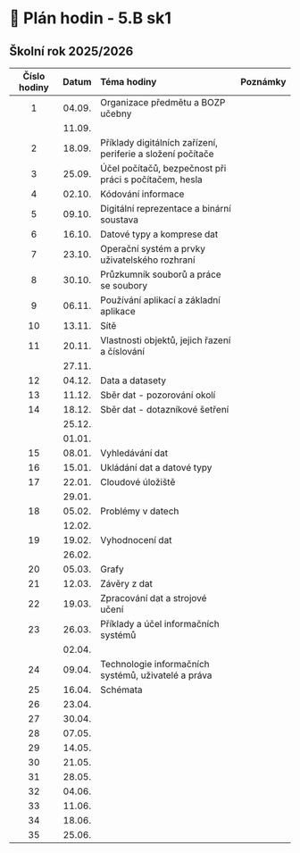 # 📅 Plán hodin - 5.B sk1

## Školní rok 2025/2026

| Číslo hodiny | Datum  | Téma hodiny                                                 | Poznámky |
| :----------: | :----: | :---------------------------------------------------------- | :------- |
|      1       | 04.09. | Organizace předmětu a BOZP učebny                           |          |
|              | 11.09. |                                                             |          |
|      2       | 18.09. | Příklady digitálních zařízení, periferie a složení počítače |          |
|      3       | 25.09. | Účel počítačů, bezpečnost při práci s počítačem, hesla      |          |
|      4       | 02.10. | Kódování informace                                          |          |
|      5       | 09.10. | Digitální reprezentace a binární soustava                   |          |
|      6       | 16.10. | Datové typy a komprese dat                                  |          |
|      7       | 23.10. | Operační systém a prvky uživatelského rozhraní              |          |
|      8       | 30.10. | Průzkumník souborů a práce se soubory                       |          |
|      9       | 06.11. | Používání aplikací a základní aplikace                      |          |
|      10      | 13.11. | Sítě                                                        |          |
|      11      | 20.11. | Vlastnosti objektů, jejich řazení a číslování               |          |
|              | 27.11. |                                                             |          |
|      12      | 04.12. | Data a datasety                                             |          |
|      13      | 11.12. | Sběr dat - pozorování okolí                                 |          |
|      14      | 18.12. | Sběr dat - dotazníkové šetření                              |          |
|              | 25.12. |                                                             |          |
|              | 01.01. |                                                             |          |
|      15      | 08.01. | Vyhledávání dat                                             |          |
|      16      | 15.01. | Ukládání dat a datové typy                                  |          |
|      17      | 22.01. | Cloudové úložiště                                           |          |
|              | 29.01. |                                                             |          |
|      18      | 05.02. | Problémy v datech                                           |          |
|              | 12.02. |                                                             |          |
|      19      | 19.02. | Vyhodnocení dat                                             |          |
|              | 26.02. |                                                             |          |
|      20      | 05.03. | Grafy                                                       |          |
|      21      | 12.03. | Závěry z dat                                                |          |
|      22      | 19.03. | Zpracování dat a strojové učení                             |          |
|      23      | 26.03. | Příklady a účel informačních systémů                        |          |
|              | 02.04. |                                                             |          |
|      24      | 09.04. | Technologie informačních systémů, uživatelé a práva         |          |
|      25      | 16.04. | Schémata                                                    |          |
|      26      | 23.04. |                                                             |          |
|      27      | 30.04. |                                                             |          |
|      28      | 07.05. |                                                             |          |
|      29      | 14.05. |                                                             |          |
|      30      | 21.05. |                                                             |          |
|      31      | 28.05. |                                                             |          |
|      32      | 04.06. |                                                             |          |
|      33      | 11.06. |                                                             |          |
|      34      | 18.06. |                                                             |          |
|      35      | 25.06. |                                                             |          |
